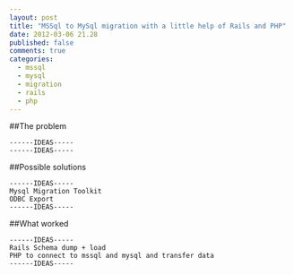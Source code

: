 ```yaml
---
layout: post
title: "MSSql to MySql migration with a little help of Rails and PHP"
date: 2012-03-06 21.28
published: false
comments: true
categories:
  - mssql
  - mysql
  - migration
  - rails
  - php
---
```


##The problem
    
    ------IDEAS-----
    ------IDEAS-----

##Possible solutions

    ------IDEAS-----
    Mysql Migration Toolkit
    ODBC Export
    ------IDEAS-----

##What worked

    ------IDEAS-----
    Rails Schema dump + load
    PHP to connect to mssql and mysql and transfer data
    ------IDEAS-----
